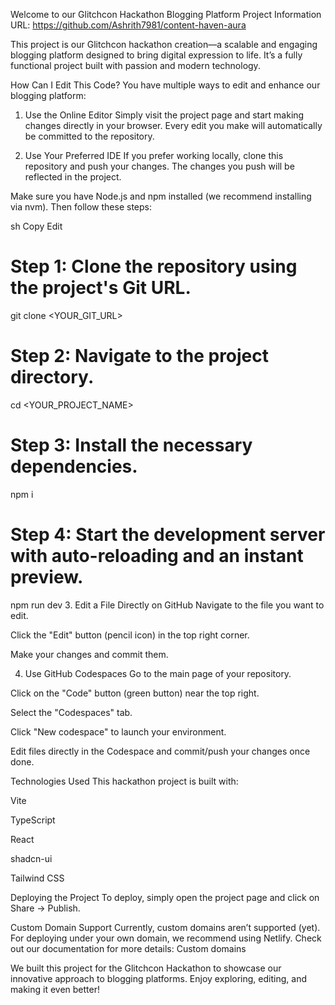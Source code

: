Welcome to our Glitchcon Hackathon Blogging Platform
Project Information
URL: https://github.com/Ashrith7981/content-haven-aura

This project is our Glitchcon hackathon creation—a scalable and engaging blogging platform designed to bring digital expression to life. It’s a fully functional project built with passion and modern technology.

How Can I Edit This Code?
You have multiple ways to edit and enhance our blogging platform:

1. Use the Online Editor
Simply visit the project page and start making changes directly in your browser. Every edit you make will automatically be committed to the repository.

2. Use Your Preferred IDE
If you prefer working locally, clone this repository and push your changes. The changes you push will be reflected in the project.

Make sure you have Node.js and npm installed (we recommend installing via nvm). Then follow these steps:

sh
Copy
Edit
# Step 1: Clone the repository using the project's Git URL.
git clone <YOUR_GIT_URL>

# Step 2: Navigate to the project directory.
cd <YOUR_PROJECT_NAME>

# Step 3: Install the necessary dependencies.
npm i

# Step 4: Start the development server with auto-reloading and an instant preview.
npm run dev
3. Edit a File Directly on GitHub
Navigate to the file you want to edit.

Click the "Edit" button (pencil icon) in the top right corner.

Make your changes and commit them.

4. Use GitHub Codespaces
Go to the main page of your repository.

Click on the "Code" button (green button) near the top right.

Select the "Codespaces" tab.

Click "New codespace" to launch your environment.

Edit files directly in the Codespace and commit/push your changes once done.

Technologies Used
This hackathon project is built with:

Vite

TypeScript

React

shadcn-ui

Tailwind CSS

Deploying the Project
To deploy, simply open the project page and click on Share → Publish.

Custom Domain Support
Currently, custom domains aren’t supported (yet). For deploying under your own domain, we recommend using Netlify. Check out our documentation for more details: Custom domains

We built this project for the Glitchcon Hackathon to showcase our innovative approach to blogging platforms. Enjoy exploring, editing, and making it even better!
